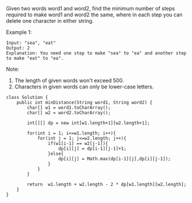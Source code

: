 Given two words word1 and word2, find the minimum number of steps required to make word1 and word2 the same, where in each step you can delete one character in either string.

Example 1:
```
Input: "sea", "eat"
Output: 2
Explanation: You need one step to make "sea" to "ea" and another step to make "eat" to "ea".
```
Note:
1. The length of given words won't exceed 500.
2. Characters in given words can only be lower-case letters.

```
class Solution {
    public int minDistance(String word1, String word2) {
        char[] w1 = word1.toCharArray();
        char[] w2 = word2.toCharArray();
        
        int[][] dp = new int[w1.length+1][w2.length+1];
        
        for(int i = 1; i<=w1.length; i++){
            for(int j = 1; j<=w2.length; j++){
                if(w1[i-1] == w2[j-1]){
                    dp[i][j] = dp[i-1][j-1]+1;
                }else{
                    dp[i][j] = Math.max(dp[i-1][j],dp[i][j-1]);
                }
            }
        }
        
        return  w1.length + w2.length - 2 * dp[w1.length][w2.length];
    }
}
```